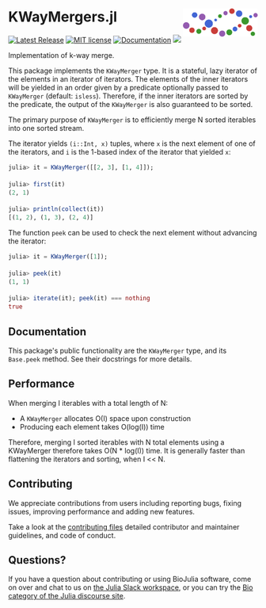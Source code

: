 # <img src="./sticker.svg" width="30%" align="right" /> KWayMergers.jl

[![Latest Release](https://img.shields.io/github/release/BioJulia/KWayMergers.jl.svg)](https://github.com/BioJulia/KWayMergers.jl/releases/latest)
[![MIT license](https://img.shields.io/badge/license-MIT-green.svg)](https://github.com/BioJulia/KWayMergers.jl/blob/master/LICENSE)
[![Documentation](https://img.shields.io/badge/docs-dev-blue.svg)](https://biojulia.github.io/KWayMergers.jl/dev)
[![](https://codecov.io/gh/BioJulia/KWayMergers.jl/branch/master/graph/badge.svg)](https://codecov.io/gh/BioJulia/KWayMergers.jl)

Implementation of k-way merge.

This package implements the `KWayMerger` type.
It is a stateful, lazy iterator of the elements in an iterator of iterators.
The elements of the inner iterators will be yielded in an order given by a predicate optionally passed to `KWayMerger` (default: `isless`).
Therefore, if the inner iterators are sorted by the predicate, the output of the `KWayMerger` is also guaranteed to be sorted.

The primary purpose of `KWayMerger` is to efficiently merge N sorted iterables into one sorted stream.

The iterator yields `(i::Int, x)` tuples, where `x` is the next element of one of the iterators, and `i` is the 1-based index of the iterator that yielded `x`:

```julia
julia> it = KWayMerger([[2, 3], [1, 4]]);

julia> first(it)
(2, 1)

julia> println(collect(it))
[(1, 2), (1, 3), (2, 4)]
```

The function `peek` can be used to check the next element without advancing the iterator:

```julia
julia> it = KWayMerger([1]);

julia> peek(it)
(1, 1)

julia> iterate(it); peek(it) === nothing
true
```

## Documentation
This package's public functionality are the `KWayMerger` type, and its `Base.peek` method.
See their docstrings for more details.

## Performance
When merging I iterables with a total length of N:
* A `KWayMerger` allocates O(I) space upon construction 
* Producing each element takes O(log(I)) time

Therefore, merging I sorted iterables with N total elements using a KWayMerger therefore takes O(N * log(I)) time.
It is generally faster than flattening the iterators and sorting, when I << N.

## Contributing
We appreciate contributions from users including reporting bugs, fixing
issues, improving performance and adding new features.

Take a look at the [contributing files](https://github.com/BioJulia/Contributing)
detailed contributor and maintainer guidelines, and code of conduct.

## Questions?
If you have a question about contributing or using BioJulia software,
come on over and chat to us on [the Julia Slack workspace](https://julialang.org/slack/),
or you can try the [Bio category of the Julia discourse site](https://discourse.julialang.org/c/domain/bio).
